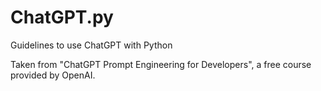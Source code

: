 # ChatGPT.py
Guidelines to use ChatGPT with Python

Taken from "ChatGPT Prompt Engineering for Developers", a free course provided by OpenAI.

